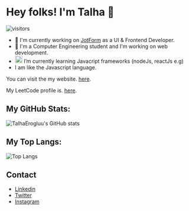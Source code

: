 # Hey folks! I'm Talha 👋

 ![visitors](https://visitor-badge.glitch.me/badge?page_id=tlhaeroglu.visitor-badge)
 
- 🏢 I'm currently working on [JotForm](https://www.jotform.com/) as a UI & Frontend Developer.
- 🔭 I'm a Computer Engineering student and I'm working on web development. 
- <img src="https://upload.wikimedia.org/wikipedia/commons/thumb/9/99/Unofficial_JavaScript_logo_2.svg/2048px-Unofficial_JavaScript_logo_2.svg.png" width="20" height="20">  I’m currently learning Javacript frameworks (nodeJs, reactJs e.g) 
- I am like the Javascript language.


You can visit the my website. [here](https://talhaeroglu.com).

My LeetCode profile is. [here](https://leetcode.com/talhace/).


## My GitHub Stats:

![TalhaErogluu's GitHub stats](https://github-readme-stats.vercel.app/api?username=tlhaeroglu&show_icons=true&theme=radical)

## My Top Langs:


![Top Langs](https://github-readme-stats.vercel.app/api/top-langs/?username=tlhaeroglu&layout=compact&reset=1)



## Contact

- [Linkedin](https://www.linkedin.com/in/tlhaeroglu/)
- [Twitter](https://twitter.com/tlhaeroglu)
- [Instagram](https://www.instagram.com/tlhaeroglu/)
